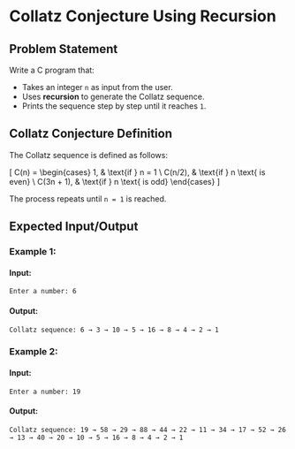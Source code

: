 # Collatz Conjecture Using Recursion

## **Problem Statement**
Write a C program that:
- Takes an integer `n` as input from the user.
- Uses **recursion** to generate the Collatz sequence.
- Prints the sequence step by step until it reaches `1`.

## **Collatz Conjecture Definition**
The Collatz sequence is defined as follows:

\[ C(n) = \begin{cases} 
    1, & \text{if } n = 1 \\
    C(n/2), & \text{if } n \text{ is even} \\
    C(3n + 1), & \text{if } n \text{ is odd}
  \end{cases} \]

The process repeats until `n = 1` is reached.

## **Expected Input/Output**
### **Example 1:**
#### **Input:**
```
Enter a number: 6
```
#### **Output:**
```
Collatz sequence: 6 → 3 → 10 → 5 → 16 → 8 → 4 → 2 → 1
```

### **Example 2:**
#### **Input:**
```
Enter a number: 19
```
#### **Output:**
```
Collatz sequence: 19 → 58 → 29 → 88 → 44 → 22 → 11 → 34 → 17 → 52 → 26 → 13 → 40 → 20 → 10 → 5 → 16 → 8 → 4 → 2 → 1
```

